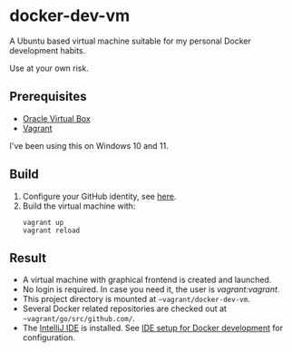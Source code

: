 # docker-dev-vm

A Ubuntu based virtual machine suitable for my personal Docker development habits.

Use at your own risk.

## Prerequisites

- [Oracle Virtual Box](https://www.virtualbox.org/wiki/Downloads)
- [Vagrant](https://developer.hashicorp.com/vagrant/downloads?product_intent=vagrant)

I've been using this on Windows 10 and 11.
 
## Build

1. Configure your GitHub identity, see [here](ansible/personal-settings/vars.yml.example).
2. Build the virtual machine with:
   ```shell
   vagrant up
   vagrant reload
   ``` 

## Result
- A virtual machine with graphical frontend is created and launched.
- No login is required. In case you need it, the user is _vagrant:vagrant_.
- This project directory is mounted at `~vagrant/docker-dev-vm`.
- Several Docker related repositories are checked out at `~vagrant/go/src/github.com/`.
- The [IntelliJ IDE](https://www.jetbrains.com/idea/) is installed.
  See [IDE setup for Docker development](https://github.com/moby/moby/blob/master/docs/contributing/set-up-ide.md) for configuration.
